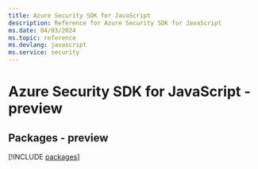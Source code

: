 ```yaml
---
title: Azure Security SDK for JavaScript
description: Reference for Azure Security SDK for JavaScript
ms.date: 04/03/2024
ms.topic: reference
ms.devlang: javascript
ms.service: security
---
```

# Azure Security SDK for JavaScript - preview
## Packages - preview
[!INCLUDE [packages](security-index.md)]